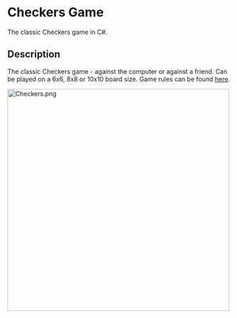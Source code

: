  <h1>Checkers Game</h1>
<p>The classic Checkers game in C#.</p>

<p><h2>Description</h2></p>

The classic Checkers game - against the computer or against a friend.
Can be played on a 6x6, 8x8 or 10x10 board size.
Game rules can be found <a href="http://www.itsyourturn.com/t_helptopic2030.html">here</a>.

<p> </p>
<img src="https://imgbbb.com/images/2020/01/14/Checkers.png" alt="Checkers.png" border="0" width="500" height="500"/>

